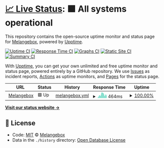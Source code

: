 # [📈 Live Status](https://status.melangebox.com): <!--live status--> **🟩 All systems operational**

This repository contains the open-source uptime monitor and status page for [Melangebox](https://melangebox.com), powered by [Upptime](https://github.com/upptime/upptime).

[![Uptime CI](https://github.com/koj-co/upptime/workflows/Uptime%20CI/badge.svg)](https://github.com/koj-co/upptime/actions?query=workflow%3A%22Uptime+CI%22)
[![Response Time CI](https://github.com/koj-co/upptime/workflows/Response%20Time%20CI/badge.svg)](https://github.com/koj-co/upptime/actions?query=workflow%3A%22Response+Time+CI%22)
[![Graphs CI](https://github.com/koj-co/upptime/workflows/Graphs%20CI/badge.svg)](https://github.com/koj-co/upptime/actions?query=workflow%3A%22Graphs+CI%22)
[![Static Site CI](https://github.com/koj-co/upptime/workflows/Static%20Site%20CI/badge.svg)](https://github.com/koj-co/upptime/actions?query=workflow%3A%22Static+Site+CI%22)
[![Summary CI](https://github.com/koj-co/upptime/workflows/Summary%20CI/badge.svg)](https://github.com/koj-co/upptime/actions?query=workflow%3A%22Summary+CI%22)

With [Upptime](https://upptime.js.org), you can get your own unlimited and free uptime monitor and status page, powered entirely by a GitHub repository. We use [Issues](https://github.com/Melangebox/status/issues) as incident reports, [Actions](https://github.com/Melangebox/status/actions) as uptime monitors, and [Pages](https://status.melangebox.com) for the status page.

<!--start: status pages-->
<!-- This summary is generated by Upptime (https://github.com/upptime/upptime) -->
<!-- Do not edit this manually, your changes will be overwritten -->
<!-- prettier-ignore -->
| URL | Status | History | Response Time | Uptime |
| --- | ------ | ------- | ------------- | ------ |
| <img alt="" src="https://icons.duckduckgo.com/ip3/melangebox.com.ico" height="13"> [Melangebox](https://melangebox.com) | 🟩 Up | [melangebox.yml](https://github.com/Melangebox/status/commits/HEAD/history/melangebox.yml) | <details><summary><img alt="Response time graph" src="./graphs/melangebox/response-time-week.png" height="20"> 464ms</summary><br><a href="https://status.melangebox.com/history/melangebox"><img alt="Response time 856" src="https://img.shields.io/endpoint?url=https%3A%2F%2Fraw.githubusercontent.com%2FMelangebox%2Fstatus%2FHEAD%2Fapi%2Fmelangebox%2Fresponse-time.json"></a><br><a href="https://status.melangebox.com/history/melangebox"><img alt="24-hour response time 303" src="https://img.shields.io/endpoint?url=https%3A%2F%2Fraw.githubusercontent.com%2FMelangebox%2Fstatus%2FHEAD%2Fapi%2Fmelangebox%2Fresponse-time-day.json"></a><br><a href="https://status.melangebox.com/history/melangebox"><img alt="7-day response time 464" src="https://img.shields.io/endpoint?url=https%3A%2F%2Fraw.githubusercontent.com%2FMelangebox%2Fstatus%2FHEAD%2Fapi%2Fmelangebox%2Fresponse-time-week.json"></a><br><a href="https://status.melangebox.com/history/melangebox"><img alt="30-day response time 448" src="https://img.shields.io/endpoint?url=https%3A%2F%2Fraw.githubusercontent.com%2FMelangebox%2Fstatus%2FHEAD%2Fapi%2Fmelangebox%2Fresponse-time-month.json"></a><br><a href="https://status.melangebox.com/history/melangebox"><img alt="1-year response time 732" src="https://img.shields.io/endpoint?url=https%3A%2F%2Fraw.githubusercontent.com%2FMelangebox%2Fstatus%2FHEAD%2Fapi%2Fmelangebox%2Fresponse-time-year.json"></a></details> | <details><summary><a href="https://status.melangebox.com/history/melangebox">100.00%</a></summary><a href="https://status.melangebox.com/history/melangebox"><img alt="All-time uptime 99.93%" src="https://img.shields.io/endpoint?url=https%3A%2F%2Fraw.githubusercontent.com%2FMelangebox%2Fstatus%2FHEAD%2Fapi%2Fmelangebox%2Fuptime.json"></a><br><a href="https://status.melangebox.com/history/melangebox"><img alt="24-hour uptime 100.00%" src="https://img.shields.io/endpoint?url=https%3A%2F%2Fraw.githubusercontent.com%2FMelangebox%2Fstatus%2FHEAD%2Fapi%2Fmelangebox%2Fuptime-day.json"></a><br><a href="https://status.melangebox.com/history/melangebox"><img alt="7-day uptime 100.00%" src="https://img.shields.io/endpoint?url=https%3A%2F%2Fraw.githubusercontent.com%2FMelangebox%2Fstatus%2FHEAD%2Fapi%2Fmelangebox%2Fuptime-week.json"></a><br><a href="https://status.melangebox.com/history/melangebox"><img alt="30-day uptime 99.87%" src="https://img.shields.io/endpoint?url=https%3A%2F%2Fraw.githubusercontent.com%2FMelangebox%2Fstatus%2FHEAD%2Fapi%2Fmelangebox%2Fuptime-month.json"></a><br><a href="https://status.melangebox.com/history/melangebox"><img alt="1-year uptime 99.81%" src="https://img.shields.io/endpoint?url=https%3A%2F%2Fraw.githubusercontent.com%2FMelangebox%2Fstatus%2FHEAD%2Fapi%2Fmelangebox%2Fuptime-year.json"></a></details>

<!--end: status pages-->

[**Visit our status website →**](https://status.melangebox.com)

## 📄 License

- Code: [MIT](./LICENSE) © [Melangebox](https://melangebox.com)
- Data in the `./history` directory: [Open Database License](https://opendatacommons.org/licenses/odbl/1-0/)
